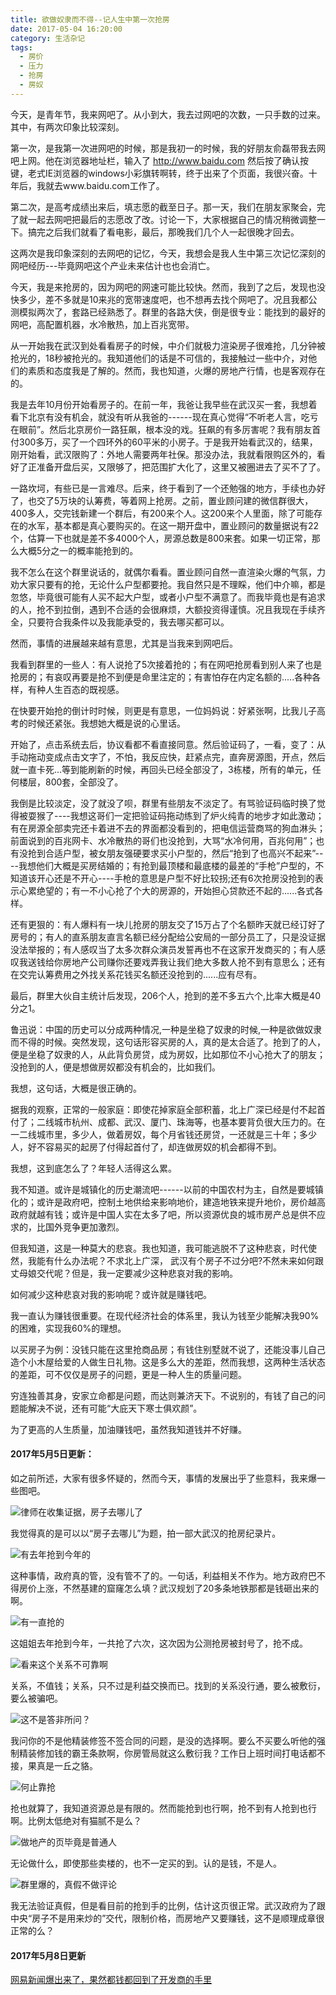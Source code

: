 ```yaml
---
title: 欲做奴隶而不得--记人生中第一次抢房
date: 2017-05-04 16:20:00
category: 生活杂记
tags:
  - 房价
  - 压力
  - 抢房
  - 房奴
---
```


今天，是青年节，我来网吧了。从小到大，我去过网吧的次数，一只手数的过来。其中，有两次印象比较深刻。

<!--more-->

第一次，是我第一次进网吧的时候，那是我初一的时候，我的好朋友俞磊带我去网吧上网。他在浏览器地址栏，输入了 http://www.baidu.com 然后按了确认按键，老式IE浏览器的windows小彩旗转啊转，终于出来了个页面，我很兴奋。十年后，我就去www.baidu.com工作了。

第二次，是高考成绩出来后，填志愿的截至日子。那一天，我们在朋友家聚会，完了就一起去网吧把最后的志愿改了改。讨论一下，大家根据自己的情况稍微调整一下。搞完之后我们就看了看电影，最后，那晚我们几个人一起很晚才回去。

这两次是我印象深刻的去网吧的记忆，今天，我想会是我人生中第三次记忆深刻的网吧经历---毕竟网吧这个产业未来估计也也会消亡。

今天，我是来抢房的，因为网吧的网速可能比较快。然而，我到了之后，发现也没快多少，差不多就是10来兆的宽带速度吧，也不想再去找个网吧了。况且我都公测模拟两次了，套路已经熟悉了。群里的各路大侠，倒是很专业：能找到的最好的网吧，高配置机器，水冷散热，加上百兆宽带。

从一开始我在武汉到处看看房子的时候，中介们就极力渲染房子很难抢，几分钟被抢光的，18秒被抢光的。我知道他们的话是不可信的，我接触过一些中介，对他们的素质和态度我是了解的。然而，我也知道，火爆的房地产行情，也是客观存在的。

我是去年10月份开始看房子的。在前一年，我爸让我早些在武汉买一套，我想着看下北京有没有机会，就没有听从我爸的------现在真心觉得“不听老人言，吃亏在眼前”。然后北京房价一路狂飙，根本没的戏。狂飙的有多厉害呢？我有朋友首付300多万，买了一个四环外的60平米的小房子。于是我开始看武汉的，结果，刚开始看，武汉限购了：外地人需要两年社保。那没办法，我就看限购区外的，看好了正准备开盘后买，又限够了，把范围扩大化了，这里又被圈进去了买不了了。

一路坎坷，有些已是一言难尽。后来，终于看到了一个还勉强的地方，手续也办好了，也交了5万块的认筹费，等着网上抢房。之前，置业顾问建的微信群很大，400多人，交完钱新建一个群后，有200来个人。这200来个人里面，除了可能存在的水军，基本都是真心要购买的。在这一期开盘中，置业顾问的数量据说有22个，估算一下也就是差不多4000个人，房源总数是800来套。如果一切正常，那么大概5分之一的概率能抢到的。

我不怎么在这个群里说话的，就偶尔看看。置业顾问自然一直渲染火爆的气氛，力劝大家只要有的抢，无论什么户型都要抢。我自然只是不理睬，他们中介嘛，都是忽悠，毕竟很可能有人买不起大户型，或者小户型不满意了。而我毕竟也是有追求的人，抢不到拉倒，遇到不合适的会很麻烦，大额投资得谨慎。况且我现在手续齐全，只要符合我条件以及我能承受的，我去哪买都可以。

然而，事情的进展越来越有意思，尤其是当我来到网吧后。

我看到群里的一些人：有人说抢了5次接着抢的；有在网吧抢房看到别人来了也是抢房的；有哀叹再要是抢不到便是命里注定的；有害怕存在内定名额的.....各种各样，有种人生百态的既视感。

在快要开始抢的倒计时时候，则更是有意思，一位妈妈说：好紧张啊，比我儿子高考的时候还紧张。我想她大概是说的心里话。

开始了，点击系统去后，协议看都不看直接同意。然后验证码了，一看，变了：从手动拖动变成点击文字了，不怕，我反应快，赶紧点完，直奔房源图，开点，然后就一直卡死...等到能刷新的时候，再回头已经全部没了，3栋楼，所有的单元，任何楼层，800套，全部没了。

我倒是比较淡定，没了就没了呗，群里有些朋友不淡定了。有骂验证码临时换了觉得被耍猴了----我想这哥们一定把验证码拖动练到了炉火纯青的地步才如此激动；有在房源全部卖完还卡着进不去的界面都没看到的，把电信运营商骂的狗血淋头；前面说到的百兆网卡、水冷散热的哥们也没抢到，大骂“水冷何用，百兆何用”；也有没抢到合适户型，被女朋友强硬要求买小户型的，然后“抢到了也高兴不起来”----我想他们大概是买房结婚的；有抢到最顶楼和最底楼的最差的“手枪”户型的，不知道该开心还是不开心----手枪的意思是户型不好比较拐;还有6次抢房没抢到的表示心累绝望的；有一不小心抢了个大的房源的，开始担心贷款还不起的......各式各样。

还有更狠的：有人爆料有一块儿抢房的朋友交了15万占了个名额昨天就已经订好了房号的；有人的直系朋友直言名额已经分配给公安局的一部分员工了，只是没证据没法举报的；有人感叹当了太多次群众演员发誓再也不在这家开发商买的；有人感叹我送钱给你房地产公司赚你还要戏弄我让我们绝大多数人抢不到有意思么；还有在交完认筹费用之外找关系花钱买名额还没抢到的......应有尽有。

最后，群里大伙自主统计后发现，206个人，抢到的差不多五六个,比率大概是40分之1。

鲁迅说：中国的历史可以分成两种情况,一种是坐稳了奴隶的时候,一种是欲做奴隶而不得的时候。突然发现，这句话形容买房的人，真的是太合适了。抢到了的人，便是坐稳了奴隶的人，从此背负房贷，成为房奴，比如那位不小心抢大了的朋友；没抢到的人，便是想做房奴都没有机会的，比如我们。

我想，这句话，大概是很正确的。

据我的观察，正常的一般家庭：即使花掉家庭全部积蓄，北上广深已经是付不起首付了；二线城市杭州、成都、武汉、厦门、珠海等，也基本要背负很大压力的。在一二线城市里，多少人，做着房奴，每个月省钱还房贷，一还就是三十年；多少人，好不容易买的起房了付得起首付了，却连做房奴的机会都得不到。

我想，这到底怎么了？年轻人活得这么累。

我不知道。或许是城镇化的历史潮流吧------以前的中国农村为主，自然是要城镇化的；或许是政府吧，控制土地供给来影响地价，建造地铁来提升地价，房价越高政府就越有钱；或许是中国人实在太多了吧，所以资源优良的城市房产总是供不应求的，比国外竞争更加激烈。

但我知道，这是一种莫大的悲哀。我也知道，我可能逃脱不了这种悲哀，时代使然，我能有什么办法呢？不求北上广深， 武汉有个房子不过分吧?不然未来如何跟丈母娘交代呢？但是，我一定要减少这种悲哀对我的影响。

如何减少这种悲哀对我的影响呢？或许就是赚钱吧。

我一直认为赚钱很重要。在现代经济社会的体系里，我认为钱至少能解决我90%的困难，实现我60%的理想。

以买房子为例：没钱只能在这里抢商品房；有钱住别墅就不说了，还能没事儿自己造个小木屋给爱的人做生日礼物。这是多么大的差距，然而我想，这两种生活状态的差距，可不仅仅是房子的问题，更是一种人生的质量问题。

穷连独善其身，安家立命都是问题，而达则兼济天下。不说别的，有钱了自己的问题能解决不说，还有可能“大庇天下寒士俱欢颜”。

为了更高的人生质量，加油赚钱吧，虽然我知道钱并不好赚。

#### 2017年5月5日更新：
如之前所述，大家有很多怀疑的，然而今天，事情的发展出乎了些意料，我来爆一些图吧。

![律师在收集证据，房子去哪儿了](欲做奴隶而不得--记人生中第一次抢房/1.PNG)

我觉得真的是可以以“房子去哪儿”为题，拍一部大武汉的抢房纪录片。

![有去年抢到今年的](欲做奴隶而不得--记人生中第一次抢房/2.PNG)

这种事情，政府真的管，没有管不了的。一句话，利益相关不作为。地方政府巴不得房价上涨，不然基建的窟窿怎么填？武汉规划了20多条地铁那都是钱砸出来的啊。

![有一直抢的](欲做奴隶而不得--记人生中第一次抢房/3.PNG)

这姐姐去年抢到今年，一共抢了六次，这次因为公测抢房被封号了，抢不成。

![看来这个关系不可靠啊](欲做奴隶而不得--记人生中第一次抢房/4.PNG)

关系，不值钱；关系，只不过是利益交换而已。找到的关系没行通，要么被敷衍，要么被骗吧。

![这不是答非所问？](欲做奴隶而不得--记人生中第一次抢房/5.png)

我问你的不是他精装修签不签合同的问题，是没的选择啊。要么不买要么听他的强制精装修加钱的霸王条款啊，你房管局就这么敷衍我？工作日上班时间打电话都不接，果真是一丘之貉。

![何止靠抢](欲做奴隶而不得--记人生中第一次抢房/6.PNG)

抢也就算了，我知道资源总是有限的。然而能抢到也行啊，抢不到有人抢到也行啊。比例太低绝对有猫腻不是么？

![做地产的页毕竟是普通人](欲做奴隶而不得--记人生中第一次抢房/7.PNG)

无论做什么，即使那些卖楼的，也不一定买的到。认的是钱，不是人。

![群里爆的，真假不做评论](欲做奴隶而不得--记人生中第一次抢房/8.JPG)

我无法验证真假，但是看目前的抢到手的比例，估计这页很正常。武汉政府为了跟中央“房子不是用来炒的”交代，限制价格，而房地产又要赚钱，这不是顺理成章很正常的么？

#### 2017年5月8日更新

[网易新闻爆出来了，果然都钱都回到了开发商的手里](https://c.m.163.com/news/a/CJUBPH3I0001875P.html?spss=newsapp&spsw=1)

